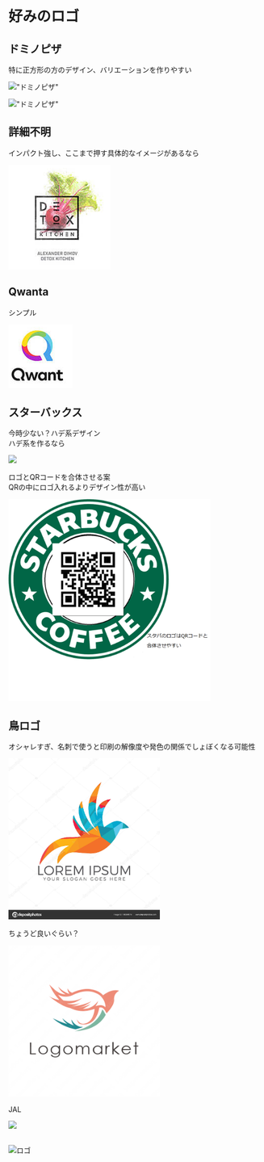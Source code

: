 
# 好みのロゴ

## ドミノピザ

特に正方形の方のデザイン、バリエーションを作りやすい

!["ドミノピザ"](https://moto-neta.com/wp/wp-content/uploads/d68f41525c22c92e367e17d7b112f477-300x300.png "ドミノピザ")

!["ドミノピザ"](https://s3-ap-northeast-1.amazonaws.com/newstopics-production/url/51b6832843123a16023644c68bedfc78fe129a48?1536691679 "ドミノピザ")


## 詳細不明

インパクト強し、ここまで押す具体的なイメージがあるなら

![ロゴ](../images/single/SampleLogo01.png "ロゴ")

## Qwanta

シンプル

![ロゴ](../images/single/SampleLogo02.png "ロゴ")


## スターバックス

今時少ない？ハデ系デザイン<br>ハデ系を作るなら

<img src="http://zatugaku1128.com/wp-content/uploads/2016/09/%E3%82%B9%E3%82%BF%E3%83%90.gif" width="300">

ロゴとQRコードを合体させる案<br> QRの中にロゴ入れるよりデザイン性が高い

<img src="../images/others/SampleLogo03.png" width="400">


## 鳥ロゴ

オシャレすぎ、名刺で使うと印刷の解像度や発色の関係でしょぼくなる可能性

<img src="../images/single/Bird1.jpg" width="300">

ちょうど良いぐらい？

<img src="../images/single/Bird2.png" width="300">

JAL

<img src="https://i.smalljoys.me/2018/01/airplane-jal-mark_new-Japan-Airlines-logo.jpg?w=1308&ssl=1&strip=all" width="300">


##

![ロゴ]( "ロゴ")
<img src="" width="300">
